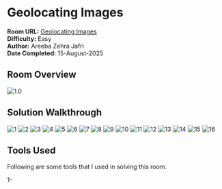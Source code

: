 #   Geolocating Images

**Room URL:** [Geolocating Images](https://tryhackme.com/room/geolocatingimages)  
**Difficulty:** Easy  
**Author:** Areeba Zehra Jafri        
**Date Completed:** 15-August-2025

## Room Overview

![1.0](images/1.0.png)


## Solution Walkthrough

![1](images/1.png)
![2](images/2.png)
![3](images/3.png)
![4](images/4.png)
![5](images/5.png)
![6](images/6.png)
![7](images/7.png)
![8](images/8.png)
![9](images/9.png)
![10](images/10.png)
![11](images/11.png)
![12](images/12.png)
![13](images/13.png)
![14](images/14.png)
![15](images/15.png)
![16](images/16.png)


## Tools Used

Following are some tools that I used in solving this room.

1- []()                 
